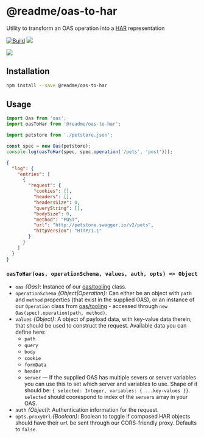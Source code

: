 # @readme/oas-to-har

Utility to transform an OAS operation into a [HAR](http://www.softwareishard.com/blog/har-12-spec/) representation

[![Build](https://github.com/readmeio/oas-to-har/workflows/CI/badge.svg)](https://github.com/readmeio/oas-to-har/) [![](https://img.shields.io/npm/v/@readme/oas-to-har)](https://npm.im/@readme/oas-to-har)

[![](https://d3vv6lp55qjaqc.cloudfront.net/items/1M3C3j0I0s0j3T362344/Untitled-2.png)](https://readme.io)

## Installation

```sh
npm install --save @readme/oas-to-har
```

## Usage

```js
import Oas from 'oas';
import oasToHar from '@readme/oas-to-har';

import petstore from './petstore.json';

const spec = new Oas(petstore);
console.log(oasToHar(spec, spec.operation('/pets', 'post')));
```

```json
{
  "log": {
    "entries": [
      {
        "request": {
          "cookies": [],
          "headers": [],
          "headersSize": 0,
          "queryString": [],
          "bodySize": 0,
          "method": "POST",
          "url": "http://petstore.swagger.io/v2/pets",
          "httpVersion": "HTTP/1.1"
        }
      }
    ]
  }
}
```

### `oasToHar(oas, operationSchema, values, auth, opts) => Object`

- `oas` _{Oas}_: Instance of our [oas/tooling](https://npm.im/oas) class.
- `operationSchema` _{Object\|Operation}_: Can either be an object with `path` and `method` properties (that exist in the supplied OAS), or an instance of our `Operation` class from [oas/tooling](https://npm.im/oas) - accessed through `new Oas(spec).operation(path, method)`.
- `values` _{Object}_: A object of payload data, with key-value data therein, that should be used to construct the request. Available data you can define here:
  - `path`
  - `query`
  - `body`
  - `cookie`
  - `formData`
  - `header`
  - `server` &mdash; If the supplied OAS has multiple severs or server variables you can use this to set which server and variables to use. Shape of it should be: `{ selected: Integer, variables: { ...key-values }}`. `selected` should coorespond to index of the `servers` array in your OAS.
- `auth` _{Object}_: Authentication information for the request.
- `opts.proxyUrl` _{Boolean}_: Boolean to toggle if composed HAR objects should have their `url` be sent through our CORS-friendly proxy. Defaults to `false`.
